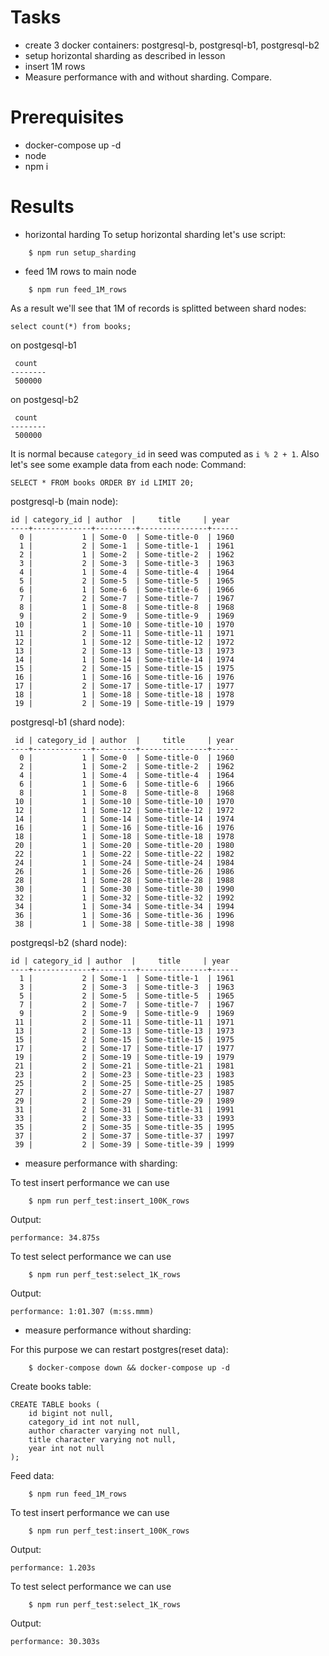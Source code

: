 # Tasks
* create 3 docker containers: postgresql-b, postgresql-b1, postgresql-b2
* setup horizontal sharding as described in lesson
* insert 1M rows
* Measure performance with and without sharding. Compare.

# Prerequisites
* docker-compose up -d
* node
* npm i

# Results
* horizontal harding
To setup horizontal sharding let's use script:
```
    $ npm run setup_sharding
```
* feed 1M rows to main node
```
    $ npm run feed_1M_rows
```
As a result we'll see that 1M of records is splitted between shard nodes:
```
select count(*) from books;
```
on postgesql-b1
```
 count
--------
 500000
```
on postgesql-b2
```
 count
--------
 500000
```
It is normal because `category_id` in seed was computed as `i % 2 + 1`.
Also let's see some example data from each node:
Command:
```
SELECT * FROM books ORDER BY id LIMIT 20;
```
postgresql-b (main node):
```
id | category_id | author  |     title     | year
----+-------------+---------+---------------+------
  0 |           1 | Some-0  | Some-title-0  | 1960
  1 |           2 | Some-1  | Some-title-1  | 1961
  2 |           1 | Some-2  | Some-title-2  | 1962
  3 |           2 | Some-3  | Some-title-3  | 1963
  4 |           1 | Some-4  | Some-title-4  | 1964
  5 |           2 | Some-5  | Some-title-5  | 1965
  6 |           1 | Some-6  | Some-title-6  | 1966
  7 |           2 | Some-7  | Some-title-7  | 1967
  8 |           1 | Some-8  | Some-title-8  | 1968
  9 |           2 | Some-9  | Some-title-9  | 1969
 10 |           1 | Some-10 | Some-title-10 | 1970
 11 |           2 | Some-11 | Some-title-11 | 1971
 12 |           1 | Some-12 | Some-title-12 | 1972
 13 |           2 | Some-13 | Some-title-13 | 1973
 14 |           1 | Some-14 | Some-title-14 | 1974
 15 |           2 | Some-15 | Some-title-15 | 1975
 16 |           1 | Some-16 | Some-title-16 | 1976
 17 |           2 | Some-17 | Some-title-17 | 1977
 18 |           1 | Some-18 | Some-title-18 | 1978
 19 |           2 | Some-19 | Some-title-19 | 1979
```
postgresql-b1 (shard node):
```
 id | category_id | author  |     title     | year
----+-------------+---------+---------------+------
  0 |           1 | Some-0  | Some-title-0  | 1960
  2 |           1 | Some-2  | Some-title-2  | 1962
  4 |           1 | Some-4  | Some-title-4  | 1964
  6 |           1 | Some-6  | Some-title-6  | 1966
  8 |           1 | Some-8  | Some-title-8  | 1968
 10 |           1 | Some-10 | Some-title-10 | 1970
 12 |           1 | Some-12 | Some-title-12 | 1972
 14 |           1 | Some-14 | Some-title-14 | 1974
 16 |           1 | Some-16 | Some-title-16 | 1976
 18 |           1 | Some-18 | Some-title-18 | 1978
 20 |           1 | Some-20 | Some-title-20 | 1980
 22 |           1 | Some-22 | Some-title-22 | 1982
 24 |           1 | Some-24 | Some-title-24 | 1984
 26 |           1 | Some-26 | Some-title-26 | 1986
 28 |           1 | Some-28 | Some-title-28 | 1988
 30 |           1 | Some-30 | Some-title-30 | 1990
 32 |           1 | Some-32 | Some-title-32 | 1992
 34 |           1 | Some-34 | Some-title-34 | 1994
 36 |           1 | Some-36 | Some-title-36 | 1996
 38 |           1 | Some-38 | Some-title-38 | 1998
```
postgreqsl-b2 (shard node):
```
id | category_id | author  |     title     | year
----+-------------+---------+---------------+------
  1 |           2 | Some-1  | Some-title-1  | 1961
  3 |           2 | Some-3  | Some-title-3  | 1963
  5 |           2 | Some-5  | Some-title-5  | 1965
  7 |           2 | Some-7  | Some-title-7  | 1967
  9 |           2 | Some-9  | Some-title-9  | 1969
 11 |           2 | Some-11 | Some-title-11 | 1971
 13 |           2 | Some-13 | Some-title-13 | 1973
 15 |           2 | Some-15 | Some-title-15 | 1975
 17 |           2 | Some-17 | Some-title-17 | 1977
 19 |           2 | Some-19 | Some-title-19 | 1979
 21 |           2 | Some-21 | Some-title-21 | 1981
 23 |           2 | Some-23 | Some-title-23 | 1983
 25 |           2 | Some-25 | Some-title-25 | 1985
 27 |           2 | Some-27 | Some-title-27 | 1987
 29 |           2 | Some-29 | Some-title-29 | 1989
 31 |           2 | Some-31 | Some-title-31 | 1991
 33 |           2 | Some-33 | Some-title-33 | 1993
 35 |           2 | Some-35 | Some-title-35 | 1995
 37 |           2 | Some-37 | Some-title-37 | 1997
 39 |           2 | Some-39 | Some-title-39 | 1999
```
* measure performance with sharding:

To test insert performance we can use
```
    $ npm run perf_test:insert_100K_rows
```
Output:
```
performance: 34.875s
```
To test select performance we can use
```
    $ npm run perf_test:select_1K_rows
```
Output:
```
performance: 1:01.307 (m:ss.mmm)
```

* measure performance without sharding:

For this purpose we can restart postgres(reset data):
```
    $ docker-compose down && docker-compose up -d
```
Create books table:
```
CREATE TABLE books (
    id bigint not null,
    category_id int not null,
    author character varying not null,
    title character varying not null,
    year int not null
);
```
Feed data:
```
    $ npm run feed_1M_rows
```

To test insert performance we can use
```
    $ npm run perf_test:insert_100K_rows
```
Output:
```
performance: 1.203s
```
To test select performance we can use
```
    $ npm run perf_test:select_1K_rows
```
Output:
```
performance: 30.303s
```
